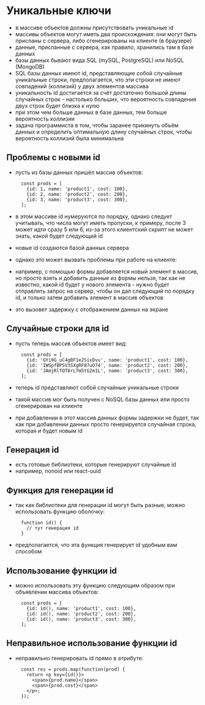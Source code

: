 # Уникальные ключи

- в массиве объектов должны присутствовать уникальные id
- массивы объектов могут иметь два происхождения: они могут быть присланы с сервера, либо сгенерированы на клиенте (в браузере)
- данные, присланные с сервера, как правило, хранились там в базе данных
- базы данных бывают вида SQL (mySQL, PostgreSQL) или NoSQL (MongoDB)
- SQL базы данных имеют id, представляющие собой случайные уникальные строки, предполагается, что эти строки не имеют совпадений (коллизий) у двух элементов массива
- уникальность id достигается за счёт достаточно большой длины случайных строк - настолько больших, что вероятность совпадения двух строк будет близка к нулю
- при этом чем больше данных в базе данных, тем больше вероятность коллизии
- задача программиста в том, чтобы заранее прикинуть объём данных и определить оптимальную длину случайных строк, чтобы вероятность коллизий была минимальна

## Проблемы с новыми id

- пусть из базы данных пришёл массив объектов:

        const prods = [
          {id: 1, name: 'product1', cost: 100},
          {id: 2, name: 'product2', cost: 200},
          {id: 3, name: 'product3', cost: 300},
        ];

- в этом массиве id нумеруются по порядку, однако следует учитывать, что числа могут иметь пропуски, к примеру, после 3 может идти сразу 5 или 6, из-за этого клиентский скрипт не может знать, какой будет следующий id

- новые id создаются базой данных сервера
- однако это может вызвать проблемы при работе на клиенте:
- например, с помощью формы добавляется новый элемент в массив, но просто взять и добавить данные из формы нельзя, так как не известно, какой id будет у нового элемента - нужно будет отправлять запрос на сервер, чтобы он дал следующий по порядку id, и только затем добавить элемент в массив объектов
- это вызовет задержку с отображением данных на экране

## Случайные строки для id

- пусть теперь массив объектов имеет вид:

        const prods = [
          {id: 'GYi9G_uC4gBF1e2SixDvu', name: 'product1', cost: 100},
          {id: 'IWSpfBPSV3SXgRF87uO74', name: 'product2', cost: 200},
          {id: 'JAmjRlfQT8rLTm5tG2m1L', name: 'product3', cost: 300},
        ];

- теперь id представляют собой случайные уникальные строки
- такой массив мог быть получен с NoSQL базы данных или просто сгенерирован на клиенте
- при добавлении в этот массив данных формы задержки не будет, так как при добавлении данных просто генерируется случайная строка, которая и будет новым id

## Генерация id

- есть готовые библиотеки, которые генерируют случайные id
- например, nonoid или react-uuid

## Функция для генерации id

- так как библиотеки для генерации id могут быть разные, можно использовать функцию оболочку:

        function id() {
          // тут генерация id
        }

- предполагается, что эта функция генерирует id удобным вам способом

## Использование функции id

- можно использовать эту функцию следующим образом при объявлении массива объектов:

        const prods = [
          {id: id(), name: 'product1', cost: 100},
          {id: id(), name: 'product2', cost: 200},
          {id: id(), name: 'product3', cost: 300},
        ];

## Неправильное использование функции id

- неправильно генерировать id прямо в атрибуте:

        const res = prods.map(function(prod) {
          return <p key={id()}>
            <span>{prod.name}</span>
            <span>{prod.cost}</span>
          </p>;
        });